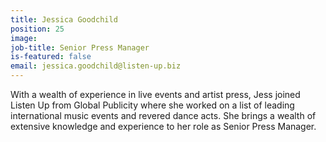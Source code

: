 ```yaml
---
title: Jessica Goodchild
position: 25
image: 
job-title: Senior Press Manager
is-featured: false
email: jessica.goodchild@listen-up.biz
---
```


With a wealth of experience in live events and artist press, Jess joined Listen Up from Global Publicity where she worked on a list of leading international music events and revered dance acts. She brings a wealth of extensive knowledge and experience to her role as Senior Press Manager.